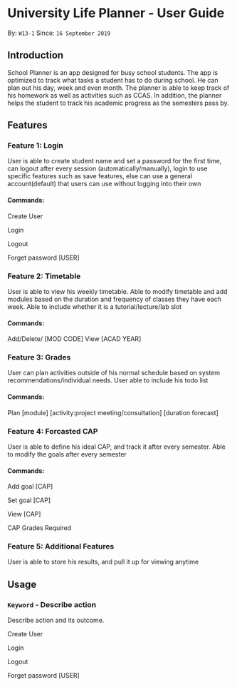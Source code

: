 # University Life Planner - User Guide
By: `W13-1`   Since: `16 September 2019`

## Introduction
School Planner is an app designed for busy school students. The app is optimized to track what tasks a student has to do during school. He can plan out his day, week and even month. The planner is able to keep track of his homework as well as activities such as CCAS. In addition, the planner helps the student to track his academic progress as the semesters pass by.

## Features 

### Feature 1: Login 
User is able to create student name and set a password for the first time, can logout after every session (automatically/manually), login to use specific features such as save features, else can use a general account(default) that users can use without logging into their own

#### Commands: 
Create User

Login

Logout

Forget password [USER]

### Feature 2: Timetable 
User is able to view his weekly timetable. Able to modify timetable and add modules based on the duration and frequency of classes they have each week. Able to include whether it is a tutorial/lecture/lab slot

#### Commands:
Add/Delete/ [MOD CODE]
View [ACAD YEAR]

### Feature 3: Grades 
User can plan activities outside of his normal schedule based on system recommendations/individual needs. User able to include his todo list

#### Commands:
Plan [module] [activity:project meeting/consultation] [duration forecast]


### Feature 4: Forcasted CAP 
User is able to define his ideal CAP, and track it after every semester. Able to modify the goals after every semester

#### Commands:
Add goal [CAP]

Set goal [CAP]

View [CAP]

CAP Grades Required



### Feature 5: Additional Features
User is able to store his results, and pull it up for viewing anytime



## Usage

### `Keyword` - Describe action

Describe action and its outcome.

Create User

Login

Logout

Forget password [USER]
